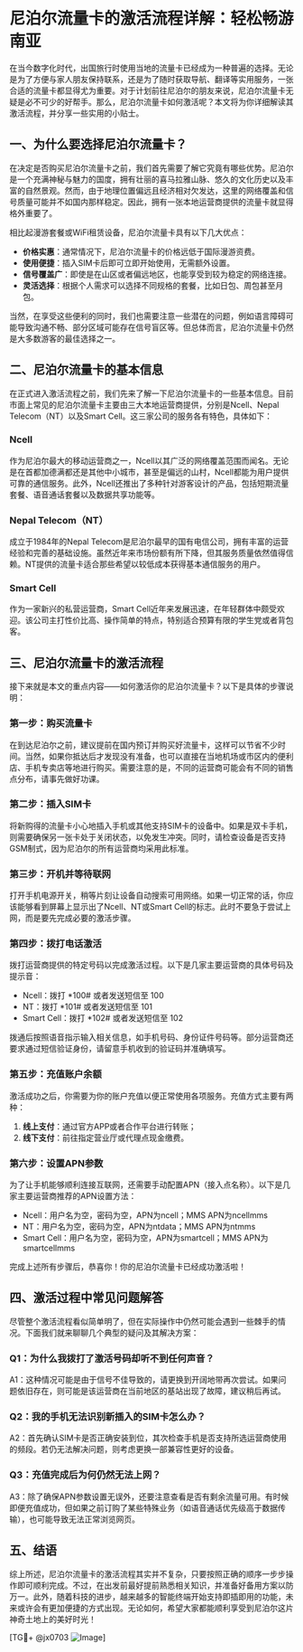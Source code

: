 # 尼泊尔流量卡的激活流程详解：轻松畅游南亚

在当今数字化时代，出国旅行时使用当地的流量卡已经成为一种普遍的选择。无论是为了方便与家人朋友保持联系，还是为了随时获取导航、翻译等实用服务，一张合适的流量卡都显得尤为重要。对于计划前往尼泊尔的朋友来说，尼泊尔流量卡无疑是必不可少的好帮手。那么，尼泊尔流量卡如何激活呢？本文将为你详细解读其激活流程，并分享一些实用的小贴士。

## 一、为什么要选择尼泊尔流量卡？

在决定是否购买尼泊尔流量卡之前，我们首先需要了解它究竟有哪些优势。尼泊尔是一个充满神秘与魅力的国度，拥有壮丽的喜马拉雅山脉、悠久的文化历史以及丰富的自然景观。然而，由于地理位置偏远且经济相对欠发达，这里的网络覆盖和信号质量可能并不如国内那样稳定。因此，拥有一张本地运营商提供的流量卡就显得格外重要了。

相比起漫游套餐或WiFi租赁设备，尼泊尔流量卡具有以下几大优点：
- **价格实惠**：通常情况下，尼泊尔流量卡的价格远低于国际漫游资费。
- **使用便捷**：插入SIM卡后即可立即开始使用，无需额外设置。
- **信号覆盖广**：即使是在山区或者偏远地区，也能享受到较为稳定的网络连接。
- **灵活选择**：根据个人需求可以选择不同规格的套餐，比如日包、周包甚至月包。

当然，在享受这些便利的同时，我们也需要注意一些潜在的问题，例如语言障碍可能导致沟通不畅、部分区域可能存在信号盲区等。但总体而言，尼泊尔流量卡仍然是大多数游客的最佳选择之一。

## 二、尼泊尔流量卡的基本信息

在正式进入激活流程之前，我们先来了解一下尼泊尔流量卡的一些基本信息。目前市面上常见的尼泊尔流量卡主要由三大本地运营商提供，分别是Ncell、Nepal Telecom（NT）以及Smart Cell。这三家公司的服务各有特色，具体如下：

### Ncell
作为尼泊尔最大的移动运营商之一，Ncell以其广泛的网络覆盖范围而闻名。无论是在首都加德满都还是其他中小城市，甚至是偏远的山村，Ncell都能为用户提供可靠的通信服务。此外，Ncell还推出了多种针对游客设计的产品，包括短期流量套餐、语音通话套餐以及数据共享功能等。

### Nepal Telecom（NT）
成立于1984年的Nepal Telecom是尼泊尔最早的国有电信公司，拥有丰富的运营经验和完善的基础设施。虽然近年来市场份额有所下降，但其服务质量依然值得信赖。NT提供的流量卡适合那些希望以较低成本获得基本通信服务的用户。

### Smart Cell
作为一家新兴的私营运营商，Smart Cell近年来发展迅速，在年轻群体中颇受欢迎。该公司主打性价比高、操作简单的特点，特别适合预算有限的学生党或者背包客。

## 三、尼泊尔流量卡的激活流程

接下来就是本文的重点内容——如何激活你的尼泊尔流量卡？以下是具体的步骤说明：

### 第一步：购买流量卡
在到达尼泊尔之前，建议提前在国内预订并购买好流量卡，这样可以节省不少时间。当然，如果你抵达后才发现没有准备，也可以直接在当地机场或市区内的便利店、手机专卖店等地进行购买。需要注意的是，不同的运营商可能会有不同的销售点分布，请事先做好功课。

### 第二步：插入SIM卡
将新购得的流量卡小心地插入手机或其他支持SIM卡的设备中。如果是双卡手机，则需要确保另一张卡处于关闭状态，以免发生冲突。同时，请检查设备是否支持GSM制式，因为尼泊尔的所有运营商均采用此标准。

### 第三步：开机并等待联网
打开手机电源开关，稍等片刻让设备自动搜索可用网络。如果一切正常的话，你应该能够看到屏幕上显示出了Ncell、NT或Smart Cell的标志。此时不要急于尝试上网，而是要先完成必要的激活步骤。

### 第四步：拨打电话激活
拨打运营商提供的特定号码以完成激活过程。以下是几家主要运营商的具体号码及提示音：
- Ncell：拨打 *100# 或者发送短信至 100
- NT：拨打 *101# 或者发送短信至 101
- Smart Cell：拨打 *102# 或者发送短信至 102

拨通后按照语音指示输入相关信息，如手机号码、身份证件号码等。部分运营商还要求通过短信验证身份，请留意手机收到的验证码并准确填写。

### 第五步：充值账户余额
激活成功之后，你需要为你的账户充值以便正常使用各项服务。充值方式主要有两种：
1. **线上支付**：通过官方APP或者合作平台进行转账；
2. **线下支付**：前往指定营业厅或代理点现金缴费。

### 第六步：设置APN参数
为了让手机能够顺利连接互联网，还需要手动配置APN（接入点名称）。以下是几家主要运营商推荐的APN设置方法：
- Ncell：用户名为空，密码为空，APN为ncell；MMS APN为ncellmms
- NT：用户名为空，密码为空，APN为ntdata；MMS APN为ntmms
- Smart Cell：用户名为空，密码为空，APN为smartcell；MMS APN为smartcellmms

完成上述所有步骤后，恭喜你！你的尼泊尔流量卡已经成功激活啦！

## 四、激活过程中常见问题解答

尽管整个激活流程看似简单明了，但在实际操作中仍然可能会遇到一些棘手的情况。下面我们就来聊聊几个典型的疑问及其解决方案：

### Q1：为什么我拨打了激活号码却听不到任何声音？
A1：这种情况可能是由于信号不佳导致的，请更换到开阔地带再次尝试。如果问题依旧存在，则可能是该运营商在当前地区的基站出现了故障，建议稍后再试。

### Q2：我的手机无法识别新插入的SIM卡怎么办？
A2：首先确认SIM卡是否正确安装到位，其次检查手机是否支持所选运营商使用的频段。若仍无法解决问题，则考虑更换一部兼容性更好的设备。

### Q3：充值完成后为何仍然无法上网？
A3：除了确保APN参数设置无误外，还要注意查看是否有剩余流量可用。有时候即便充值成功，但如果之前订购了某些特殊业务（如语音通话优先级高于数据传输），也可能导致无法正常浏览网页。

## 五、结语

综上所述，尼泊尔流量卡的激活流程其实并不复杂，只要按照正确的顺序一步步操作即可顺利完成。不过，在出发前最好提前熟悉相关知识，并准备好备用方案以防万一。此外，随着科技的进步，越来越多的智能终端开始支持即插即用的功能，未来或许会有更加便捷的方式出现。无论如何，希望大家都能顺利享受到尼泊尔这片神奇土地上的美好时光！

[TG💪+ @jx0703 ![Image](https://github.com/user-attachments/assets/dbca1d08-cadb-493c-b0ec-ad6f7a83f270)]